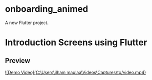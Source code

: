 # onboarding_animed

A new Flutter project.

# Introduction Screens using Flutter

## Preview

[![Demo Video](C:\Users\ilham maulaa\Videos\Captures/to/video.mp4)](https://github.com/user-attachments/assets/9415a2cb-fb57-461b-98d4-79ad30f391e2)
